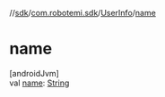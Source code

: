 //[sdk](../../../index.md)/[com.robotemi.sdk](../index.md)/[UserInfo](index.md)/[name](name.md)

# name

[androidJvm]\
val [name](name.md): [String](https://kotlinlang.org/api/latest/jvm/stdlib/kotlin/-string/index.html)
